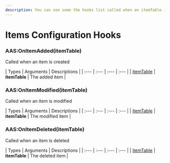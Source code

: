 ```yaml
---
description: You can see some the hooks list called when an itemTable is modified
---
```

# Items Configuration Hooks

### AAS:OnItemAdded(itemTable)
Called when an item is created

| Types | Arguments | Descriptions |
| :--- | :--- | :--- | :--- |
| [itemTable](../../data/itemTable.md) | **itemTable** | The added item |

### AAS:OnItemModified(itemTable)
Called when an item is modified

| Types | Arguments | Descriptions |
| :--- | :--- | :--- | :--- |
| [itemTable](../../data/itemTable.md) | **itemTable** | The modified item |

### AAS:OnItemDeleted(itemTable)
Called when an item is deleted

| Types | Arguments | Descriptions |
| :--- | :--- | :--- | :--- |
| [itemTable](../../data/itemTable.md) | **itemTable** | The deleted item |